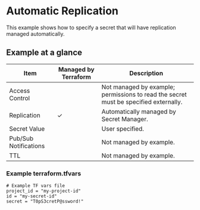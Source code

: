 # Automatic Replication

This example shows how to specify a secret that will have replication managed
automatically.

## Example at a glance

|Item|Managed by Terraform|Description|
|----|--------------------|-----------|
|Access Control||Not managed by example; permissions to read the secret must be specified externally.|
|Replication|&check;|Automatically managed by Secret Manager.|
|Secret Value||User specified.|
|Pub/Sub Notifications||Not managed by example.|
|TTL||Not managed by example.|

<!-- spell-checker: disable -->
### Example terraform.tfvars

```properties
# Example TF vars file
project_id = "my-project-id"
id = "my-secret-id"
secret = "T0pS3cretP@ssword!"
```

